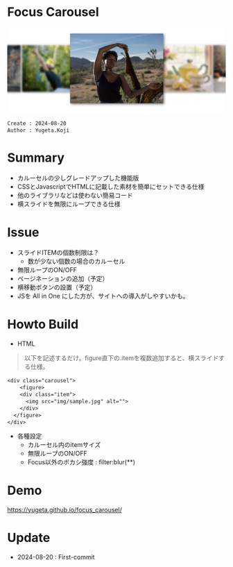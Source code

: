 Focus Carousel
===
![キャプチャ](docs/capture.jpg "キャプチャ")

```
Create : 2024-08-20
Author : Yugeta.Koji
```

# Summary
- カルーセルの少しグレードアップした機能版
- CSSとJavascriptでHTMLに記載した素材を簡単にセットできる仕様
- 他のライブラリなどは使わない簡易コード
- 横スライドを無限にループできる仕様


# Issue
- スライドITEMの個数制限は？
  - 数が少ない個数の場合のカルーセル
- 無限ループのON/OFF
- ページネーションの追加（予定）
- 横移動ボタンの設置（予定）
- JSを All in One にした方が、サイトへの導入がしやすいかも。


# Howto Build
- HTML
> 以下を記述するだけ。figure直下の.itemを複数追加すると、横スライドする仕様。
```
<div class="carousel">
	<figure>
    <div class="item">
      <img src="img/sample.jpg" alt="">
    </div>
  </figure>
</div>
```

- 各種設定
  - カルーセル内のitemサイズ
  - 無限ループのON/OFF
  - Focus以外のボカシ強度 : filter:blur(**)
  

# Demo
https://yugeta.github.io/focus_carousel/


# Update
- 2024-08-20 : First-commit
